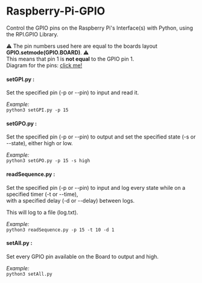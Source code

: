 # Raspberry-Pi-GPIO
Control the GPIO pins on the Raspberry Pi's Interface(s) with Python,
using the RPI.GPIO Library.  

⚠ The pin numbers used here are equal to the boards layout **GPIO.setmode(GPIO.BOARD)**. ⚠  
This means that pin 1 is **not equal** to the GPIO pin 1.  
Diagram for the pins:  <a href="https://www.raspberrypi-spy.co.uk/wp-content/uploads/2012/06/Raspberry-Pi-GPIO-Header-with-Photo.png">click me!</a> 


#### setGPI.py :
Set the specified pin (-p or --pin) to input and read it. 

*Example:*  
`python3 setGPI.py -p 15`

#### setGPO.py :
Set the specified pin (-p or --pin) to output and set the specified state (-s or --state), either high or low.

*Example:*   
`python3 setGPO.py -p 15 -s high`

#### readSequence.py :
Set the specified pin (-p or --pin) to input and log every state while on a specified timer (-t or --time),  
with a specified delay (-d or --delay) between logs.  

This will log to a file (log.txt).

*Example:*  
`python3 readSequence.py -p 15 -t 10 -d 1`

#### setAll.py :
Set every GPIO pin available on the Board to output and high.  

*Example:*  
`python3 setAll.py`
